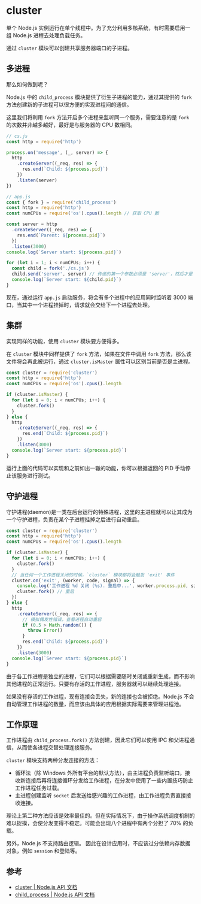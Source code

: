 # cluster

单个 Node.js 实例运行在单个线程中。为了充分利用多核系统，有时需要启用一组 Node.js 进程去处理负载任务。

通过 `cluster` 模块可以创建共享服务器端口的子进程。

## 多进程

那么如何做到呢？

Node.js 中的 `child_process` 模块提供了衍生子进程的能力，通过其提供的 `fork` 方法创建新的子进程可以很方便的实现进程间的通信。

这里我们将利用 `fork` 方法开启多个进程来监听同一个服务，需要注意的是 `fork` 的次数并非越多越好，最好是与服务器的 CPU 数相同。

```js
// cs.js
const http = require('http')

process.on('message', (_, server) => {
  http
    .createServer((_req, res) => {
      res.end(`Child: ${process.pid}`)
    })
    .listen(server)
})

// app.js
const { fork } = require('child_process')
const http = require('http')
const numCPUs = require('os').cpus().length // 获取 CPU 数

const server = http
  .createServer((_req, res) => {
    res.end(`Parent: ${process.pid}`)
  })
  .listen(3000)
console.log(`Server start: ${process.pid}`)

for (let i = 1; i < numCPUs; i++) {
  const child = fork('./cs.js')
  child.send('server', server) // 传递的第一个参数必须是 'server'，然后才是 server 实例
  console.log(`Server start: ${child.pid}`)
}
```

现在，通过运行 `app.js` 启动服务，将会有多个进程中的应用同时监听着 3000 端口，当其中一个进程挂掉时，请求就会交给下一个进程去处理。

## 集群

实现同样的功能，使用 `cluster` 模块要方便得多。

在 `cluster` 模块中同样提供了 `fork` 方法，如果在文件中调用 `fork` 方法，那么该文件将会再此被运行，通过 `cluster.isMaster` 属性可以区别当前是否是主进程。

```js
const cluster = require('cluster')
const http = require('http')
const numCPUs = require('os').cpus().length

if (cluster.isMaster) {
  for (let i = 0; i < numCPUs; i++) {
    cluster.fork()
  }
} else {
  http
    .createServer((_req, res) => {
      res.end(`Child: ${process.pid}`)
    })
    .listen(3000)
  console.log(`Server start: ${process.pid}`)
}
```

运行上面的代码可以实现和之前如出一辙的功能，你可以根据返回的 PID 手动停止该服务进行测试。

## 守护进程

守护进程(daemon)是一类在后台运行的特殊进程，这里的主进程就可以让其成为一个守护进程，负责在某个子进程挂掉之后进行自动重启。

```js
const cluster = require('cluster')
const http = require('http')
const numCPUs = require('os').cpus().length

if (cluster.isMaster) {
  for (let i = 0; i < numCPUs; i++) {
    cluster.fork()
  }
  // 当任何一个工作进程关闭的时候，`cluster` 模块都将会触发 'exit' 事件
  cluster.on('exit', (worker, code, signal) => {
    console.log('工作进程 %d 关闭 (%s). 重启中...', worker.process.pid, signal || code)
    cluster.fork() // 重启
  })
} else {
  http
    .createServer((_req, res) => {
      // 模拟偶发性错误，查看进程自动重启
      if (0.5 > Math.random()) {
        throw Error()
      }
      res.end(`Child: ${process.pid}`)
    })
    .listen(3000)
  console.log(`Server start: ${process.pid}`)
}
```

由于各工作进程是独立的进程，它们可以根据需要随时关闭或重新生成，而不影响其他进程的正常运行。只要有存活的工作进程，服务器就可以继续处理连接。

如果没有存活的工作进程，现有连接会丢失，新的连接也会被拒绝。Node.js 不会自动管理工作进程的数量，而应该由具体的应用根据实际需要来管理进程池。

## 工作原理

工作进程由 `child_process.fork()` 方法创建，因此它们可以使用 IPC 和父进程通信，从而使各进程交替处理连接服务。

`cluster` 模块支持两种分发连接的方法：

- 循环法（除 Windows 外所有平台的默认方法），由主进程负责监听端口，接收新连接后再将连接循环分发给工作进程，在分发中使用了一些内置技巧防止工作进程任务过载。
- 主进程创建监听 `socket` 后发送给感兴趣的工作进程，由工作进程负责直接接收连接。

理论上第二种方法应该是效率最佳的。但在实际情况下，由于操作系统调度机制的难以捉摸，会使分发变得不稳定。可能会出现八个进程中有两个分担了 70% 的负载。

另外，Node.js 不支持路由逻辑。 因此在设计应用时，不应该过分依赖内存数据对象，例如 `session` 和登陆等。

## 参考

- [cluster | Node.js API 文档](http://nodejs.cn/api/cluster.html)
- [child_process | Node.js API 文档](http://nodejs.cn/api/child_process.html)
